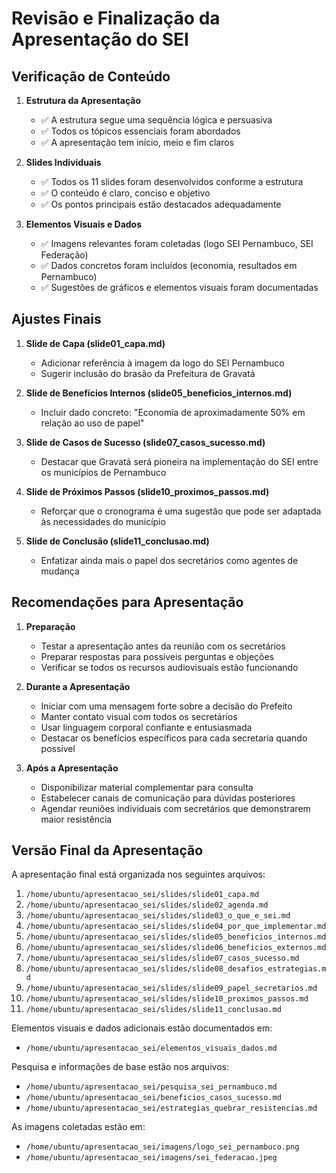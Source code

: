 # Revisão e Finalização da Apresentação do SEI

## Verificação de Conteúdo

1. **Estrutura da Apresentação**
   - ✅ A estrutura segue uma sequência lógica e persuasiva
   - ✅ Todos os tópicos essenciais foram abordados
   - ✅ A apresentação tem início, meio e fim claros

2. **Slides Individuais**
   - ✅ Todos os 11 slides foram desenvolvidos conforme a estrutura
   - ✅ O conteúdo é claro, conciso e objetivo
   - ✅ Os pontos principais estão destacados adequadamente

3. **Elementos Visuais e Dados**
   - ✅ Imagens relevantes foram coletadas (logo SEI Pernambuco, SEI Federação)
   - ✅ Dados concretos foram incluídos (economia, resultados em Pernambuco)
   - ✅ Sugestões de gráficos e elementos visuais foram documentadas

## Ajustes Finais

1. **Slide de Capa (slide01_capa.md)**
   - Adicionar referência à imagem da logo do SEI Pernambuco
   - Sugerir inclusão do brasão da Prefeitura de Gravatá

2. **Slide de Benefícios Internos (slide05_beneficios_internos.md)**
   - Incluir dado concreto: "Economia de aproximadamente 50% em relação ao uso de papel"

3. **Slide de Casos de Sucesso (slide07_casos_sucesso.md)**
   - Destacar que Gravatá será pioneira na implementação do SEI entre os municípios de Pernambuco

4. **Slide de Próximos Passos (slide10_proximos_passos.md)**
   - Reforçar que o cronograma é uma sugestão que pode ser adaptada às necessidades do município

5. **Slide de Conclusão (slide11_conclusao.md)**
   - Enfatizar ainda mais o papel dos secretários como agentes de mudança

## Recomendações para Apresentação

1. **Preparação**
   - Testar a apresentação antes da reunião com os secretários
   - Preparar respostas para possíveis perguntas e objeções
   - Verificar se todos os recursos audiovisuais estão funcionando

2. **Durante a Apresentação**
   - Iniciar com uma mensagem forte sobre a decisão do Prefeito
   - Manter contato visual com todos os secretários
   - Usar linguagem corporal confiante e entusiasmada
   - Destacar os benefícios específicos para cada secretaria quando possível

3. **Após a Apresentação**
   - Disponibilizar material complementar para consulta
   - Estabelecer canais de comunicação para dúvidas posteriores
   - Agendar reuniões individuais com secretários que demonstrarem maior resistência

## Versão Final da Apresentação

A apresentação final está organizada nos seguintes arquivos:

1. `/home/ubuntu/apresentacao_sei/slides/slide01_capa.md`
2. `/home/ubuntu/apresentacao_sei/slides/slide02_agenda.md`
3. `/home/ubuntu/apresentacao_sei/slides/slide03_o_que_e_sei.md`
4. `/home/ubuntu/apresentacao_sei/slides/slide04_por_que_implementar.md`
5. `/home/ubuntu/apresentacao_sei/slides/slide05_beneficios_internos.md`
6. `/home/ubuntu/apresentacao_sei/slides/slide06_beneficios_externos.md`
7. `/home/ubuntu/apresentacao_sei/slides/slide07_casos_sucesso.md`
8. `/home/ubuntu/apresentacao_sei/slides/slide08_desafios_estrategias.md`
9. `/home/ubuntu/apresentacao_sei/slides/slide09_papel_secretarios.md`
10. `/home/ubuntu/apresentacao_sei/slides/slide10_proximos_passos.md`
11. `/home/ubuntu/apresentacao_sei/slides/slide11_conclusao.md`

Elementos visuais e dados adicionais estão documentados em:
- `/home/ubuntu/apresentacao_sei/elementos_visuais_dados.md`

Pesquisa e informações de base estão nos arquivos:
- `/home/ubuntu/apresentacao_sei/pesquisa_sei_pernambuco.md`
- `/home/ubuntu/apresentacao_sei/beneficios_casos_sucesso.md`
- `/home/ubuntu/apresentacao_sei/estrategias_quebrar_resistencias.md`

As imagens coletadas estão em:
- `/home/ubuntu/apresentacao_sei/imagens/logo_sei_pernambuco.png`
- `/home/ubuntu/apresentacao_sei/imagens/sei_federacao.jpeg`

